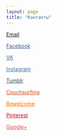 ```yaml
---
layout: page
title: "Контакты"
---
```

<a href="mailto://dmitrij@podabed.org">
    Email
</a>
<p>
<a href="https://fb.me/podabed" style="color: #3b5998">
    Facebook
</a>
<p>
<a href="https://vk.com/podabed" style="color: #45668e">
    VK
</a>
<p>
<a href="https://instagram.com/podabed" style="color: #3f729b">
    Instagram
</a>
<p>
<a href="https://tumblr.com/blog/podabed" style="color: #35465c">
    Tumblr
</a>
<p>
<a href="https://couchsurfing.com/people/podabed" style="color: #d4490b">
    Couchsurfing
</a>
<p>
<a href="https://bewelcome.org/podabed" style="color: #f37000">
    Bewelcome
</a>
<p>
<a href="https://pinterest.com/podabed" style="color: #bd081c">
    Pinterest
</a>
<p>
<a href="https://plus.google.com.com/107579133326171057193" style="color: #dc4e41">
    Google+
</a>